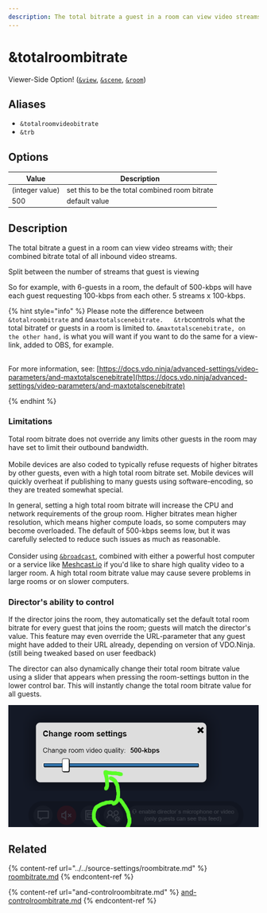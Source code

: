 ```yaml
---
description: The total bitrate a guest in a room can view video streams with
---
```


# \&totalroombitrate

Viewer-Side Option! ([`&view`](view.md), [`&scene`](scene.md), [`&room`](../../general-settings/room.md))

## Aliases

* `&totalroomvideobitrate`
* `&trb`

## Options

| Value           | Description                                    |
| --------------- | ---------------------------------------------- |
| (integer value) | set this to be the total combined room bitrate |
| 500             | default value                                  |

## Description

The total bitrate a guest in a room can view video streams with; their combined bitrate total of all inbound video streams.

Split between the number of streams that guest is viewing

So for example, with 6-guests in a room, the default of 500-kbps will have each guest requesting 100-kbps from each other. 5 streams x 100-kbps.



{% hint style="info" %}
Please note the difference between `&totalroombitrate` and `&maxtotalscenebitrate.   &trb`controls what the total bitratef or guests in a room is limited to. `&maxtotalscenebitrate, on the other hand,` is what you will want if you want to do the same for a view-link, added to OBS, for example.&#x20;

\
For more information, see:  [https://docs.vdo.ninja/advanced-settings/video-parameters/and-maxtotalscenebitrate](https://docs.vdo.ninja/advanced-settings/video-parameters/and-maxtotalscenebitrate)


{% endhint %}





### Limitations

Total room bitrate does not override any limits other guests in the room may have set to limit their outbound bandwidth.\
\
Mobile devices are also coded to typically refuse requests of higher bitrates by other guests, even with a high total room bitrate set. Mobile devices will quickly overheat if publishing to many guests using software-encoding, so they are treated somewhat special.

In general, setting a high total room bitrate will increase the CPU and network requirements of the group room. Higher bitrates mean higher resolution, which means higher compute loads, so some computers may become overloaded. The default of 500-kbps seems low, but it was carefully selected to reduce such issues as much as reasonable.\
\
Consider using [`&broadcast`](broadcast.md), combined with either a powerful host computer or a service like [Meshcast.io](https://meshcast.io/) if you'd like to share high quality video to a larger room. A high total room bitrate value may cause severe problems in large rooms or on slower computers.

### Director's ability to control

If the director joins the room, they automatically set the default total room bitrate for every guest that joins the room; guests will match the director's value. This feature may even override the URL-parameter that any guest might have added to their URL already, depending on version of VDO.Ninja. (still being tweaked based on user feedback)

The director can also dynamically change their total room bitrate value using a slider that appears when pressing the room-settings button in the lower control bar. This will instantly change the total room bitrate value for all guests.

![The director can change the room's default TRB value dynamically](<../../.gitbook/assets/image (28).png>)

## Related

{% content-ref url="../../source-settings/roombitrate.md" %}
[roombitrate.md](../../source-settings/roombitrate.md)
{% endcontent-ref %}

{% content-ref url="and-controlroombitrate.md" %}
[and-controlroombitrate.md](and-controlroombitrate.md)
{% endcontent-ref %}

